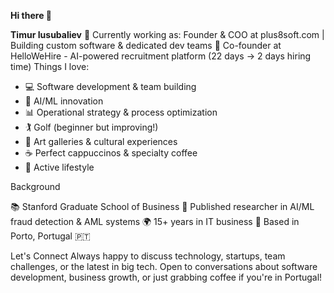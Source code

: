 **Hi there 👋**

**Timur Iusubaliev**
💼 Currently working as: Founder & COO at plus8soft.com | Building custom software & dedicated dev teams
🚀 Co-founder at HelloWeHire - AI-powered recruitment platform (22 days → 2 days hiring time)
Things I love:

- 💻 Software development & team building
- 🤖 AI/ML innovation
- 📊 Operational strategy & process optimization
- 🏌️ Golf (beginner but improving!)
- 🎨 Art galleries & cultural experiences
- ☕ Perfect cappuccinos & specialty coffee
- 🏃 Active lifestyle

Background

📚 Stanford Graduate School of Business
🔬 Published researcher in AI/ML fraud detection & AML systems
🌍 15+ years in IT business
📍 Based in Porto, Portugal 🇵🇹

Let's Connect
Always happy to discuss technology, startups, team challenges, or the latest in big tech. Open to conversations about software development, business growth, or just grabbing coffee if you're in Portugal!
